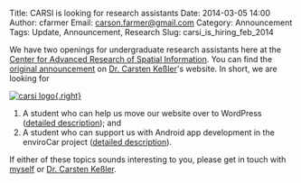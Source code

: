 Title: CARSI is looking for research assistants
Date: 2014-03-05 14:00
Author: cfarmer
Email: carson.farmer@gmail.com
Category: Announcement
Tags: Update, Announcement, Research
Slug: carsi_is_hiring_feb_2014

We have two openings for undergraduate research assistants here at the [Center for Advanced Research of Spatial Information][carsi]. You can find the [original announcement][original] on [Dr. Carsten Keßler][carsten]'s website. In short, we are looking for

[![carsi logo][image]{.right}][carsi]

1. A student who can help us move our website over to WordPress ([detailed description][wordpress]); and
2. A student who can support us with Android app development in the enviroCar project ([detailed description][envirocar]).

If either of these topics sounds interesting to you, please get in touch with [myself][me] or [Dr. Carsten Keßler][carsten].

<!--more-->

[carsi]: http://carsilab.org/
[carsten]: http://carsten.io/contact/
[me]: http://www.carsonfarmer.com/contact/
[image]: {filename}/images/CARSI1-300x116.png
[wordpress]: http://carsten.io/ad-website.pdf
[envirocar]: http://carsten.io/ad-envirocar.pdf
[original]: http://carsten.io/openings/
